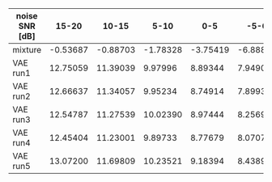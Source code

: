 | noise SNR [dB] | 15-20 | 10-15 | 5-10 | 0-5  | -5-0 |
|----------------|-------|-------|------|------|------|
| mixture        | -0.53687	| -0.88703 |	-1.78328 |	-3.75419 |	-6.88873 |
| VAE run1           | 12.75059	| 11.39039 |	9.97996 |	8.89344 |	7.94902  |
| VAE run2           | 12.66637	| 11.34057 |	9.95234 |	8.74914 |	7.89932  |
| VAE run3           | 12.54787	| 11.27539 |	10.02390 |	8.97444 |	8.25693  |
| VAE run4           | 12.45404	| 11.23001 |	9.89733 |	8.77679 |	8.07077  |
| VAE run5           | 13.07200	| 11.69809 |	10.23521 |	9.18394 |	8.43891  |
